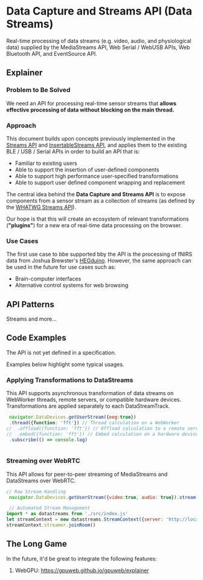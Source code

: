 # Data Capture and Streams API (Data Streams)
Real-time processing of data streams (e.g. video, audio, and physiological data) supplied by the MediaStreams API, Web Serial / WebUSB APIs, Web Bluetooth API, and EventSource API. 

## Explainer
### Problem to Be Solved
We need an API for processing real-time sensor streams that **allows effective processing of data without blocking on the main thread.**


### Approach
This document builds upon concepts previously implemented in the [Streams API](https://streams.spec.whatwg.org/) and [InsertableStreams API](https://alvestrand.github.io/mediacapture-transform/), and applies them to the existing BLE / USB / Serial APIs in order to build an API that is: 
- Familiar to existing users
- Able to support the insertion of user-defined components
- Able to support high performance user-specified transformations
- Able to support user defined component wrapping and replacement

The central idea behind the **Data Capture and Streams API** is to expose components from a sensor stream as a collection of streams (as defined by the [WHATWG Streams API](https://streams.spec.whatwg.org/)). 

Our hope is that this will create an ecosystem of relevant transformations (**"plugins"**) for a new era of real-time data processing on the browser.

### Use Cases
The first use case to bbe supported bby the API is the processing of fNIRS data from Joshua Brewster's [HEGduino](https://github.com/moothyknight/HEG_ESP32_Delobotomizer). However, the same approach can be used in the future for use cases such as:
- Brain-computer interfaces
- Alternative control systems for web browsing

## API Patterns
Streams and more...


## Code Examples
The API is not yet defined in a specification. 

Examples below highlight some typical usages.

### Applying Transformations to DataStreams
This API supports asynchronous transformation of data streams on WebWorker threads, remote servers, or compatible hardware devices. Transformations are applied separately to each DataStreamTrack.

``` javascript
 navigator.DataDevices.getUserStream({eeg:true})
 .thread({function: 'fft'}) // Thread calculation on a WebWorker
//  .offload({function: 'fft'}) // Offload calculation to a remote server
//  .embed({function: 'fft'}) // Embed calculation on a hardware device
 .subscribe(() => console.log)
 
 ```
### Streaming over WebRTC
This API allows for peer-to-peer streaming of MediaStreams and DataStreams over WebRTC.

``` javascript
// Raw Stream Handling
 navigator.DataDevices.getUserStream({video:true, audio: true}).stream(callback)

 // Automated Stream Management
import * as datastreams from './src/index.js'
let streamContext = new datastreams.StreamContext({server: 'http://localhost'})
streamContext.streamer.joinRoom()
```


## The Long Game
In the future, it'd be great to integrate the following features:
1. WebGPU: https://gpuweb.github.io/gpuweb/explainer